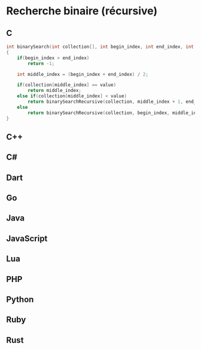 # Recherche binaire (récursive)

## C

```c
int binarySearch(int collection[], int begin_index, int end_index, int value)
{
    if(begin_index > end_index)
        return -1;

    int middle_index = (begin_index + end_index) / 2;

    if(collection[middle_index] == value)
        return middle_index;
    else if(collection[middle_index] < value)
        return binarySearchRecursive(collection, middle_index + 1, end_index, value);
    else
        return binarySearchRecursive(collection, begin_index, middle_index - 1, value);
}
```

## C++

## C#

## Dart

## Go

## Java

## JavaScript

## Lua

## PHP

## Python

## Ruby

## Rust
